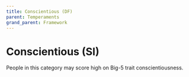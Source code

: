 ```yaml
---
title: Conscientious (DF)
parent: Temperaments
grand_parent: Framework
---
```


# Conscientious (SI)

People in this category may score high on Big-5 trait conscientiousness.
